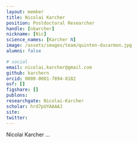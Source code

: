 ```yaml
---
layout: member
title: Nicolai Karcher
position: Postdoctoral Researcher
handle: [nkarcher]
nickname: [Nic]
science_names: [Karcher N]
image: /assets/images/team/quinten-ducarmon.jpg
alumni: false

# social
email: nicolai.karcher@gmail.com
github: karchern
orcid: 0000-0001-7894-8182
osf: []
figshare: []
publons:
researchgate: Nicolai-Karcher
scholar: hrd7pUYAAAAJ
site:
twitter:
---
```


Nicolai Karcher ...
